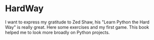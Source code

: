 # HardWay
I want to express my gratitude to Zed Shaw, his "Learn Python the Hard Way" is really great.
Here some exercises and my first game. This book helped me to look more broadly on Python projects.

